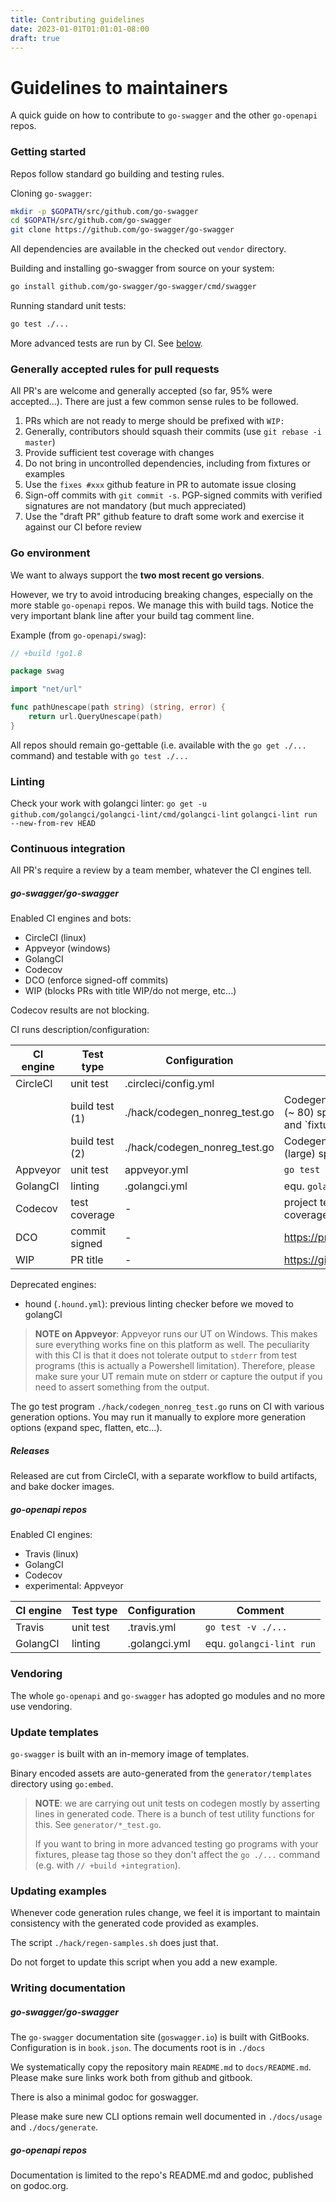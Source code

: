 ```yaml
---
title: Contributing guidelines
date: 2023-01-01T01:01:01-08:00
draft: true
---
```

# Guidelines to maintainers

A quick guide on how to contribute to `go-swagger` and the other `go-openapi` repos.

### Getting started

Repos follow standard go building and testing rules.

Cloning `go-swagger`:
```sh
mkdir -p $GOPATH/src/github.com/go-swagger
cd $GOPATH/src/github.com/go-swagger
git clone https://github.com/go-swagger/go-swagger
```

All dependencies are available in the checked out `vendor` directory.

Building and installing go-swagger from source on your system:
```sh
go install github.com/go-swagger/go-swagger/cmd/swagger
```

Running standard unit tests:
```sh
go test ./...
```

More advanced tests are run by CI. See [below](#continuous-integration).

### Generally accepted rules for pull requests

All PR's are welcome and generally accepted (so far, 95% were accepted...).
There are just a few common sense rules to be followed.

1. PRs which are not ready to merge should be prefixed with `WIP:`
2. Generally, contributors should squash their commits (use `git rebase -i master`)
3. Provide sufficient test coverage with changes
4. Do not bring in uncontrolled dependencies, including from fixtures or examples
5. Use the `fixes #xxx` github feature in PR to automate issue closing
6. Sign-off commits with `git commit -s`. PGP-signed commits with verified signatures are not mandatory (but much appreciated)
7. Use the "draft PR" github feature to draft some work and exercise it against our CI before review

### Go environment

We want to always support the **two most recent go versions**.

However, we try to avoid introducing breaking changes, especially on the more
stable `go-openapi` repos. We manage this with build tags. Notice the very
important blank line after your build tag comment line.

Example (from `go-openapi/swag`):
```go
// +build !go1.8

package swag

import "net/url"

func pathUnescape(path string) (string, error) {
	return url.QueryUnescape(path)
}
```

All repos should remain go-gettable (i.e. available with the `go get ./...` command)
and testable with `go test ./...`

### Linting

Check your work with golangci linter:
`go get -u github.com/golangci/golangci-lint/cmd/golangci-lint`
`golangci-lint run --new-from-rev HEAD`

### Continuous integration

All PR's require a review by a team member, whatever the CI engines tell.

##### go-swagger/go-swagger

Enabled CI engines and bots:
- CircleCI (linux)
- Appveyor (windows)
- GolangCI
- Codecov
- DCO (enforce signed-off commits)
- WIP (blocks PRs with title WIP/do not merge, etc...)

Codecov results are not blocking.

CI runs description/configuration:

| CI engine | Test type     | Configuration             | Comment |
|---        |---            |---                        |---      |
| CircleCI  | unit test     | .circleci/config.yml      |         |
|           | build test (1)| ./hack/codegen_nonreg_test.go  | Codegen and build test on many (~ 80) specs in `fixtures/codegen` and `fixtures/bugs``|
|           | build test (2)| ./hack/codegen_nonreg_test.go  | Codegen and build test on (large) specs in fixtures/canary`|
| Appveyor  | unit test     | appveyor.yml              | `go test -v ./...` |
| GolangCI  | linting       | .golangci.yml             | equ. `golangci-lint run` |
| Codecov   | test coverage | -                         | project test coverage and PR diff coverage|
| DCO       | commit signed | -                         | https://probot.github.io/apps/dco|
| WIP       | PR title      | -                         | https://github.com/apps/wip|

Deprecated engines:
- hound (`.hound.yml`): previous linting checker before we moved to golangCI

> **NOTE on Appveyor**:
> Appveyor runs our UT on Windows. This makes sure everything works fine
> on this platform as well.
> The peculiarity with this CI is that it does not tolerate output to `stderr`
> from test programs (this is actually a Powershell limitation).
> Therefore, please make sure your UT remain mute on stderr or capture the
> output if you need to assert something from the output.

The go test program `./hack/codegen_nonreg_test.go` runs on CI with various generation options.
You may run it manually to explore more generation options (expand spec, flatten, etc...).

##### Releases

Released are cut from CircleCI, with a separate workflow to build artifacts, and bake docker images.

##### go-openapi repos

Enabled CI engines:
- Travis (linux)
- GolangCI
- Codecov
- experimental: Appveyor

| CI engine | Test type     | Configuration             | Comment |
|---        |---            |---                        |---      |
| Travis    | unit test     | .travis.yml               | `go test -v ./...` |
| GolangCI  | linting       | .golangci.yml             | equ. `golangci-lint run` |

### Vendoring

The whole `go-openapi` and `go-swagger` has adopted go modules and no more use vendoring.

### Update templates

`go-swagger` is built with an in-memory image of templates.

Binary encoded assets are auto-generated from the `generator/templates` directory using `go:embed`.

> **NOTE**: we are carrying out unit tests on codegen mostly by asserting lines in generated code.
> There is a bunch of test utility functions for this. See `generator/*_test.go`.
>
> If you want to bring in more advanced testing go programs with your fixtures, please tag
> those so they don't affect the `go ./...` command (e.g. with `// +build +integration`).

### Updating examples

Whenever code generation rules change, we feel it is important to maintain
consistency with the generated code provided as examples.

The script `./hack/regen-samples.sh` does just that.

Do not forget to update this script when you add a new example.

### Writing documentation

##### go-swagger/go-swagger

The `go-swagger` documentation site (`goswagger.io`) is built with GitBooks.
Configuration is in `book.json`. The documents root is in `./docs`

We systematically copy the repository main `README.md` to `docs/README.md`.
Please make sure links work both from github and gitbook.

There is also a minimal godoc for goswagger.

Please make sure new CLI options remain well documented in `./docs/usage` and `./docs/generate`.

##### go-openapi repos

Documentation is limited to the repo's README.md and godoc, published on godoc.org.
